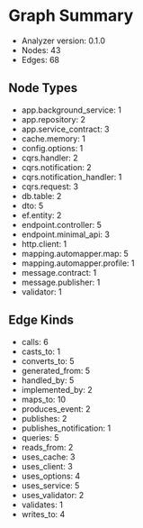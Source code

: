 # Graph Summary

- Analyzer version: 0.1.0
- Nodes: 43
- Edges: 68

## Node Types
- app.background_service: 1
- app.repository: 2
- app.service_contract: 3
- cache.memory: 1
- config.options: 1
- cqrs.handler: 2
- cqrs.notification: 2
- cqrs.notification_handler: 1
- cqrs.request: 3
- db.table: 2
- dto: 5
- ef.entity: 2
- endpoint.controller: 5
- endpoint.minimal_api: 3
- http.client: 1
- mapping.automapper.map: 5
- mapping.automapper.profile: 1
- message.contract: 1
- message.publisher: 1
- validator: 1

## Edge Kinds
- calls: 6
- casts_to: 1
- converts_to: 5
- generated_from: 5
- handled_by: 5
- implemented_by: 2
- maps_to: 10
- produces_event: 2
- publishes: 2
- publishes_notification: 1
- queries: 5
- reads_from: 2
- uses_cache: 3
- uses_client: 3
- uses_options: 4
- uses_service: 5
- uses_validator: 2
- validates: 1
- writes_to: 4
